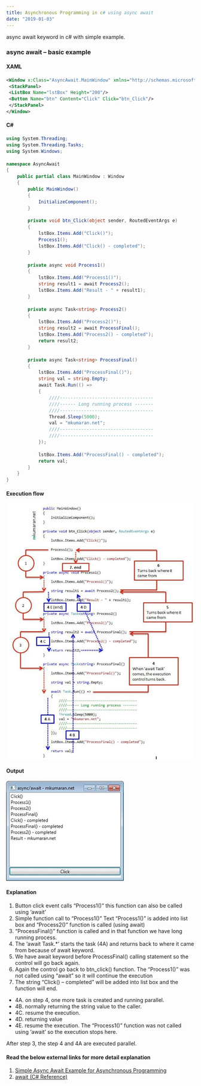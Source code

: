 ```yaml
---
title: Asynchronous Programming in c# using async await
date: "2019-01-03"
---
```


async await keyword in c# with simple example.

### async await – basic example

#### XAML

```xml
<Window x:Class="AsyncAwait.MainWindow" xmlns="http://schemas.microsoft.com/winfx/2006/xaml/presentation" xmlns:x="http://schemas.microsoft.com/winfx/2006/xaml" Title="async/await - mkumaran.net" Height="255" Width="331">
 <StackPanel>
 <ListBox Name="lstBox" Height="200"/>
 <Button Name="btn" Content="Click" Click="btn_Click"/>
 </StackPanel>
</Window>
```

#### C&#35;

```csharp
using System.Threading;
using System.Threading.Tasks;
using System.Windows;

namespace AsyncAwait
{
    public partial class MainWindow : Window
    {
        public MainWindow()
        {
            InitializeComponent();
        }

        private void btn_Click(object sender, RoutedEventArgs e)
        {
            lstBox.Items.Add("Click()");
            Process1();
            lstBox.Items.Add("Click() - completed");
        }

        private async void Process1()
        {
            lstBox.Items.Add("Process1()");
            string result1 = await Process2();
            lstBox.Items.Add("Result - " + result1);
        }

        private async Task<string> Process2()
        {
            lstBox.Items.Add("Process2()");
            string result2 = await ProcessFinal();
            lstBox.Items.Add("Process2() - completed");
            return result2;
        }

        private async Task<string> ProcessFinal()
        {
            lstBox.Items.Add("ProcessFinal()");
            string val = string.Empty;
            await Task.Run(() =>
            {
                ////-----------------------------------
                ////------ Long running process -------
                ////-----------------------------------
                Thread.Sleep(5000);
                val = "mkumaran.net";
                ////-----------------------------------
                ////-----------------------------------
            });

            lstBox.Items.Add("ProcessFinal() - completed");
            return val;
        }
    }
}
```

#### Execution flow

![async await execution flow in c#](./async-flow.jpg)

#### Output

![output of async await program](./output.jpg)

#### Explanation

1. Button click event calls “Process1()” this function can also be called using ‘await’
2. Simple function call to “Process1()”
   Text “Process1()” is added into list box and “Process2()” function is called (using await)
3. “ProcessFinal()” function is called and in that function we have long running process.
4. The ‘await Task.\*’ starts the task (4A) and returns back to where it came from because of await keyword.
5. We have await keyword before ProcessFinal() calling statement so the control will go back again.
6. Again the control go back to btn_click() function. The “Process1()” was not called using “await” so it will continue the execution
7. The string “Click() – completed” will be added into list box and the function will end.

- 4A. on step 4, one more task is created and running parallel.
- 4B. normally returning the string value to the caller.
- 4C. resume the execution.
- 4D. returning value
- 4E. resume the execution. The “Process1()” function was not called using ‘await’ so the execution stops here.

After step 3, the step 4 and 4A are executed parallel.

#### Read the below external links for more detail explanation

1. [Simple Async Await Example for Asynchronous Programming](http://stephenhaunts.com/2014/10/10/simple-async-await-example-for-asynchronous-programming/)
2. [await (C# Reference)](https://msdn.microsoft.com/en-IN/library/hh156528.aspx)
